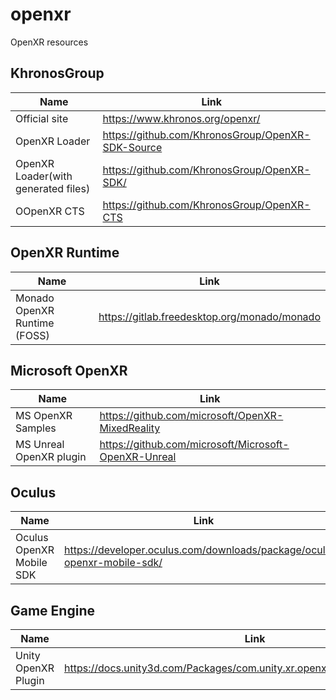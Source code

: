 # openxr
OpenXR resources

## KhronosGroup

| Name  | Link|
| ------------- | ------------- |
|Official site |https://www.khronos.org/openxr/|
| OpenXR Loader  |  https://github.com/KhronosGroup/OpenXR-SDK-Source  |
| OpenXR Loader(with generated files)  |  https://github.com/KhronosGroup/OpenXR-SDK/ |
| OOpenXR CTS | https://github.com/KhronosGroup/OpenXR-CTS| 

## OpenXR Runtime

| Name  | Link|
| ------------- | ------------- |
|Monado OpenXR Runtime (FOSS) |https://gitlab.freedesktop.org/monado/monado|

## Microsoft OpenXR 

| Name  | Link|
| ------------- | ------------- |
|MS OpenXR Samples |https://github.com/microsoft/OpenXR-MixedReality|
|MS Unreal OpenXR plugin |https://github.com/microsoft/Microsoft-OpenXR-Unreal|

## Oculus
| Name  | Link|
| ------------- | ------------- |
| Oculus OpenXR Mobile SDK|https://developer.oculus.com/downloads/package/oculus-openxr-mobile-sdk/|


## Game Engine

| Name  | Link|
| ------------- | ------------- |
|Unity OpenXR Plugin| https://docs.unity3d.com/Packages/com.unity.xr.openxr@1.0/manual/index.html |

